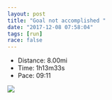 ```yaml
---
layout: post
title: "Goal not accomplished "
date: "2017-12-08 07:58:04"
tags: [run]
race: false
---
```

<ul>
 <li>Distance: 8.00mi</li>
 <li>Time: 1h13m33s</li>
 <li>Pace: 09:11</li>
</ul>

<img src='https://maps.googleapis.com/maps/api/staticmap?maptype=roadmap&path=enc:oel|Cv_ahNzVz@^jBtSfAd@rB~MI`JfDvPdA}PcAgJiD{MHg@qBoR_A}@mBkt@aGcjAc[{gAkJgOEnNBxhAjJr_AdX|h@fH~Tp@jB~BfQt@ApBqKc@H_CgGWY_CwOBoEoC}@lAg@iF&key=AIzaSyC1MId7bFpkLXNAaYhBSTb8jLyiSqzbDtM&size=800x800&markers=color:yellow|label:S|25.79048,-80.12812&markers=color:green|label:F|25.790819999999986,-80.12684'>
